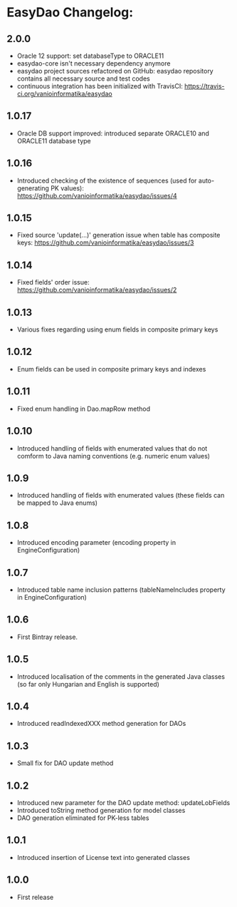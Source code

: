 # EasyDao Changelog:

## 2.0.0

* Oracle 12 support: set databaseType to ORACLE11
* easydao-core isn't necessary dependency anymore
* easydao project sources refactored on GitHub: easydao repository contains all necessary source and test codes
* continuous integration has been initialized with TravisCI: https://travis-ci.org/vanioinformatika/easydao

## 1.0.17

* Oracle DB support improved: introduced separate ORACLE10 and ORACLE11 database type

## 1.0.16

* Introduced checking of the existence of sequences (used for auto-generating PK values): https://github.com/vanioinformatika/easydao/issues/4

## 1.0.15

* Fixed source 'update(...)' generation issue when table has composite keys: https://github.com/vanioinformatika/easydao/issues/3

## 1.0.14

* Fixed fields' order issue: https://github.com/vanioinformatika/easydao/issues/2

## 1.0.13

* Various fixes regarding using enum fields in composite primary keys

## 1.0.12

* Enum fields can be used in composite primary keys and indexes

## 1.0.11

* Fixed enum handling in Dao.mapRow method

## 1.0.10

* Introduced handling of fields with enumerated values that do not comform to Java naming conventions (e.g. numeric enum values)

## 1.0.9

* Introduced handling of fields with enumerated values (these fields can be mapped to Java enums)

## 1.0.8

* Introduced encoding parameter (encoding property in EngineConfiguration)

## 1.0.7

* Introduced table name inclusion patterns (tableNameIncludes property in EngineConfiguration)

## 1.0.6

* First Bintray release.

## 1.0.5

* Introduced localisation of the comments in the generated Java classes (so far only Hungarian and English is supported)

## 1.0.4

* Introduced readIndexedXXX method generation for DAOs

## 1.0.3

* Small fix for DAO update method

## 1.0.2

* Introduced new parameter for the DAO update method: updateLobFields  
* Introduced toString method generation for model classes  
* DAO generation eliminated for PK-less tables

## 1.0.1

* Introduced insertion of License text into generated classes

## 1.0.0

* First release
